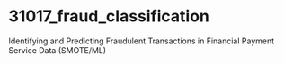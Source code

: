 # 31017_fraud_classification
Identifying and Predicting Fraudulent Transactions in Financial Payment Service Data (SMOTE/ML)
